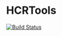 # HCRTools

[![Build Status](https://travis-ci.org/CatalystAdmin/HCRTools.svg?branch=master)](https://travis-ci.org/CatalystAdmin/HCRTools)
